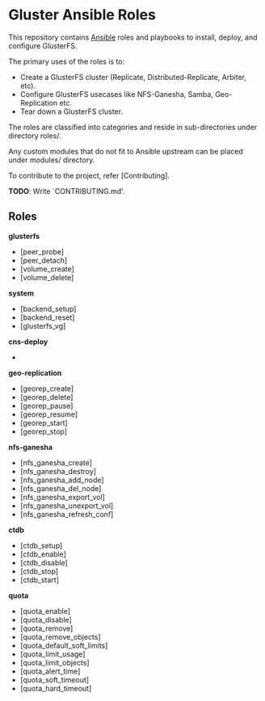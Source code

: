 # Gluster Ansible Roles

This repository contains [Ansible](https://www.ansible.com/) roles and playbooks to install, deploy, and configure GlusterFS.

The primary uses of the roles is to:

* Create a GlusterFS cluster (Replicate, Distributed-Replicate, Arbiter, etc).
* Configure GlusterFS usecases like NFS-Ganesha, Samba, Geo-Replication etc.
* Tear down a GlusterFS cluster.

The roles are classified into categories and reside in sub-directories under directory roles/.

Any custom modules that do not fit to Ansible upstream can be placed under modules/ directory.

To contribute to the project, refer [Contributing].

**TODO**: Write `CONTRIBUTING.md'.


## Roles


**glusterfs**

* [peer_probe]
* [peer_detach]
* [volume_create]
* [volume_delete]

**system**

* [backend_setup]
* [backend_reset]
* [glusterfs_vg]

**cns-deploy**

*

**geo-replication**

* [georep_create]
* [georep_delete]
* [georep_pause]
* [georep_resume]
* [georep_start]
* [georep_stop]

**nfs-ganesha**

* [nfs_ganesha_create]
* [nfs_ganesha_destroy]
* [nfs_ganesha_add_node]
* [nfs_ganesha_del_node]
* [nfs_ganesha_export_vol]
* [nfs_ganesha_unexport_vol]
* [nfs_ganesha_refresh_conf]

**ctdb**

* [ctdb_setup]
* [ctdb_enable]
* [ctdb_disable]
* [ctdb_stop]
* [ctdb_start]

**quota**

* [quota_enable]
* [quota_disable]
* [quota_remove]
* [quota_remove_objects]
* [quota_default_soft_limits]
* [quota_limit_usage]
* [quota_limit_objects]
* [quota_alert_time]
* [quota_soft_timeout]
* [quota_hard_timeout]
